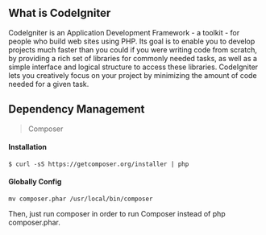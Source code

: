 ## What is CodeIgniter

CodeIgniter is an Application Development Framework - a toolkit - for people
who build web sites using PHP. Its goal is to enable you to develop projects
much faster than you could if you were writing code from scratch, by providing
a rich set of libraries for commonly needed tasks, as well as a simple
interface and logical structure to access these libraries. CodeIgniter lets
you creatively focus on your project by minimizing the amount of code needed
for a given task.

## Dependency Management

> Composer

#### Installation

```shell
$ curl -sS https://getcomposer.org/installer | php
```
#### Globally Config
```shell
mv composer.phar /usr/local/bin/composer
```
Then, just run composer in order to run Composer instead of php composer.phar.
